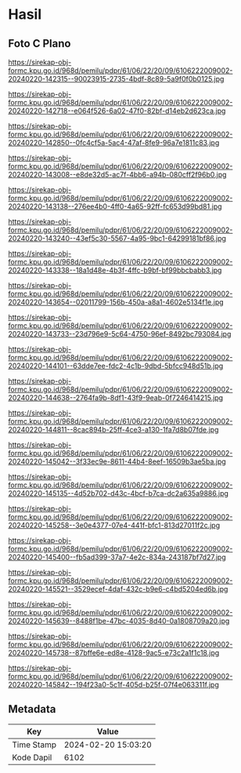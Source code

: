 # Hasil

## Foto C Plano

https://sirekap-obj-formc.kpu.go.id/968d/pemilu/pdpr/61/06/22/20/09/6106222009002-20240220-142315--90023915-2735-4bdf-8c89-5a9f0f0b0125.jpg

https://sirekap-obj-formc.kpu.go.id/968d/pemilu/pdpr/61/06/22/20/09/6106222009002-20240220-142718--e064f526-6a02-47f0-82bf-d14eb2d623ca.jpg

https://sirekap-obj-formc.kpu.go.id/968d/pemilu/pdpr/61/06/22/20/09/6106222009002-20240220-142850--0fc4cf5a-5ac4-47af-8fe9-96a7e1811c83.jpg

https://sirekap-obj-formc.kpu.go.id/968d/pemilu/pdpr/61/06/22/20/09/6106222009002-20240220-143008--e8de32d5-ac7f-4bb6-a94b-080cff2f96b0.jpg

https://sirekap-obj-formc.kpu.go.id/968d/pemilu/pdpr/61/06/22/20/09/6106222009002-20240220-143138--276ee4b0-4ff0-4a65-92ff-fc653d99bd81.jpg

https://sirekap-obj-formc.kpu.go.id/968d/pemilu/pdpr/61/06/22/20/09/6106222009002-20240220-143240--43ef5c30-5567-4a95-9bc1-64299181bf86.jpg

https://sirekap-obj-formc.kpu.go.id/968d/pemilu/pdpr/61/06/22/20/09/6106222009002-20240220-143338--18a1d48e-4b3f-4ffc-b9bf-bf99bbcbabb3.jpg

https://sirekap-obj-formc.kpu.go.id/968d/pemilu/pdpr/61/06/22/20/09/6106222009002-20240220-143654--02011799-156b-450a-a8a1-4602e5134f1e.jpg

https://sirekap-obj-formc.kpu.go.id/968d/pemilu/pdpr/61/06/22/20/09/6106222009002-20240220-143733--23d796e9-5c64-4750-96ef-8492bc793084.jpg

https://sirekap-obj-formc.kpu.go.id/968d/pemilu/pdpr/61/06/22/20/09/6106222009002-20240220-144101--63dde7ee-fdc2-4c1b-9dbd-5bfcc948d51b.jpg

https://sirekap-obj-formc.kpu.go.id/968d/pemilu/pdpr/61/06/22/20/09/6106222009002-20240220-144638--2764fa9b-8df1-43f9-9eab-0f7246414215.jpg

https://sirekap-obj-formc.kpu.go.id/968d/pemilu/pdpr/61/06/22/20/09/6106222009002-20240220-144811--8cac894b-25ff-4ce3-a130-1fa7d8b07fde.jpg

https://sirekap-obj-formc.kpu.go.id/968d/pemilu/pdpr/61/06/22/20/09/6106222009002-20240220-145042--3f33ec9e-8611-44b4-8eef-16509b3ae5ba.jpg

https://sirekap-obj-formc.kpu.go.id/968d/pemilu/pdpr/61/06/22/20/09/6106222009002-20240220-145135--4d52b702-d43c-4bcf-b7ca-dc2a635a9886.jpg

https://sirekap-obj-formc.kpu.go.id/968d/pemilu/pdpr/61/06/22/20/09/6106222009002-20240220-145258--3e0e4377-07e4-441f-bfc1-813d27011f2c.jpg

https://sirekap-obj-formc.kpu.go.id/968d/pemilu/pdpr/61/06/22/20/09/6106222009002-20240220-145400--fb5ad399-37a7-4e2c-834a-243187bf7d27.jpg

https://sirekap-obj-formc.kpu.go.id/968d/pemilu/pdpr/61/06/22/20/09/6106222009002-20240220-145521--3529ecef-4daf-432c-b9e6-c4bd5204ed6b.jpg

https://sirekap-obj-formc.kpu.go.id/968d/pemilu/pdpr/61/06/22/20/09/6106222009002-20240220-145639--8488f1be-47bc-4035-8d40-0a1808709a20.jpg

https://sirekap-obj-formc.kpu.go.id/968d/pemilu/pdpr/61/06/22/20/09/6106222009002-20240220-145738--87bffe6e-ed8e-4128-9ac5-e73c2a1f1c18.jpg

https://sirekap-obj-formc.kpu.go.id/968d/pemilu/pdpr/61/06/22/20/09/6106222009002-20240220-145842--194f23a0-5c1f-405d-b25f-07f4e063311f.jpg


## Metadata

| Key        | Value               |
| ---------- | ------------------- |
| Time Stamp | 2024-02-20 15:03:20 |
| Kode Dapil | 6102                |



